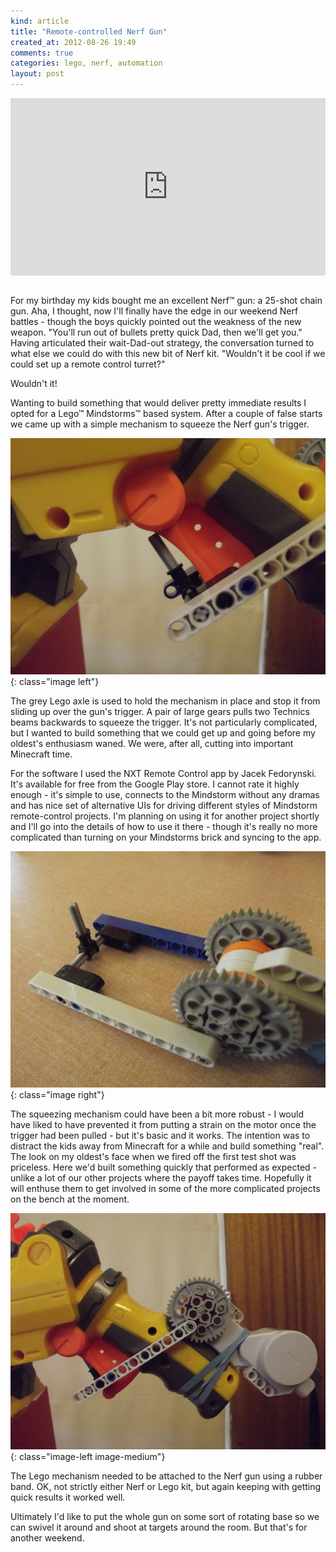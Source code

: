 ```yaml
---
kind: article
title: "Remote-controlled Nerf Gun"
created_at: 2012-08-26 19:49
comments: true
categories: lego, nerf, automation
layout: post
---
```


<style>.embed-container { position: relative; padding-bottom: 56.25%; height: 0; overflow: hidden; max-width: 100%; } .embed-container iframe, .embed-container object, .embed-container embed { position: absolute; top: 0; left: 0; width: 100%; height: 100%; }</style><div class='embed-container'><iframe src='http://www.youtube.com/embed/0bdScmq75Lo' frameborder='0' allowfullscreen></iframe></div>

<br/>

<!--READMORE-->

For my birthday my kids bought me an excellent Nerf&trade; gun: a 25-shot chain gun. Aha, I thought, now I'll finally have the edge in our weekend Nerf battles - though the boys quickly pointed out the weakness of the new weapon. "You'll run out of bullets pretty quick Dad, then we'll get you." Having articulated their wait-Dad-out strategy, the conversation turned to what else we could do with this new bit of Nerf kit. "Wouldn't it be cool if we could set up a remote control turret?"

Wouldn't it!

Wanting to build something that would deliver pretty immediate results I opted for a Lego&trade; Mindstorms&trade; based system. After a couple of false starts we came up with a simple mechanism to squeeze the Nerf gun's trigger.


![Trigger Mechanism](/images/posts/nerf-lego-trigger.jpg){: class="image left"}

The grey Lego axle is used to hold the mechanism in place and stop it from sliding up over the gun's trigger. A pair of large gears pulls two Technics beams backwards to squeeze the trigger. It's not particularly complicated, but I wanted to build something that we could get up and going before my oldest's enthusiasm waned. We were, after all, cutting into important Minecraft time.

For the software I used the NXT Remote Control app by Jacek Fedorynski. It's available for free from the Google Play store. I cannot rate it highly enough - it's simple to use, connects to the Mindstorm without any dramas and has nice set of alternative UIs for driving different styles of Mindstorm remote-control projects. I'm planning on using it for another project shortly and I'll go into the details of how to use it there - though it's really no more complicated than turning on your Mindstorms brick and syncing to the app.

![Trigger Mechanism (Complete)](/images/posts/nerf-lego-trigger-full.jpg){: class="image right"}

The squeezing mechanism could have been a bit more robust - I would have liked to have prevented it from putting a strain on the motor once the trigger had been pulled - but it's basic and it works. The intention was to distract the kids away from Minecraft for a while and build something "real". The look on my oldest's face when we fired off the first test shot was priceless. Here we'd built something quickly that performed as expected - unlike a lot of our other projects where the payoff takes time. Hopefully it will enthuse them to get involved in some of the more complicated projects on the bench at the moment.

![Trigger Mechanism in place](/images/posts/nerf-lego-trigger-in-place.jpg){: class="image-left image-medium"}


The Lego mechanism needed to be attached to the Nerf gun using a rubber band. OK, not strictly either Nerf or Lego kit, but again keeping with getting quick results it worked well.

Ultimately I'd like to put the whole gun on some sort of rotating base so we can swivel it around and shoot at targets around the room. But that's for another weekend.

